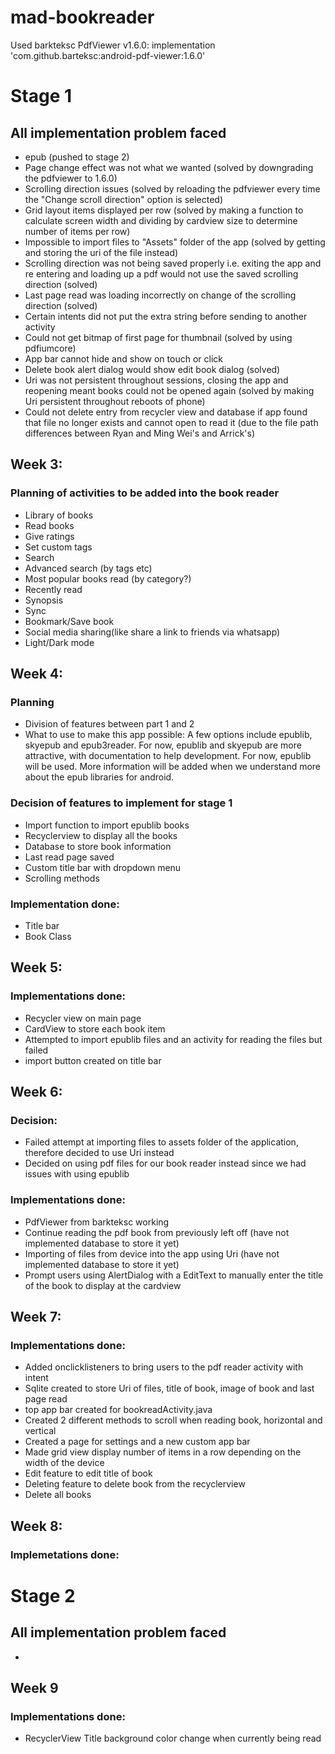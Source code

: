 # mad-bookreader

Used barkteksc PdfViewer v1.6.0: 
implementation 'com.github.barteksc:android-pdf-viewer:1.6.0'

# Stage 1
## All implementation problem faced
* epub (pushed to stage 2)
* Page change effect was not what we wanted (solved by downgrading the pdfviewer to 1.6.0)
* Scrolling direction issues (solved by reloading the pdfviewer every time the "Change scroll direction" option is selected)
* Grid layout items displayed per row 
(solved by making a function to calculate screen width and dividing by cardview size to determine number of items per row)
* Impossible to import files to "Assets" folder of the app (solved by getting and storing the uri of the file instead)
* Scrolling direction was not being saved properly i.e. exiting the app and re entering and loading up a pdf would not use the saved scrolling direction (solved)
* Last page read was loading incorrectly on change of the scrolling direction (solved)
* Certain intents did not put the extra string before sending to another activity
* Could not get bitmap of first page for thumbnail (solved by using pdfiumcore)
* App bar cannot hide and show on touch or click
* Delete book alert dialog would show edit book dialog (solved)
* Uri was not persistent throughout sessions, closing the app and reopening meant books could not be opened again (solved by making Uri persistent throughout reboots of phone)
* Could not delete entry from recycler view and database if app found that file no longer exists and cannot open to read it (due to the file path differences between Ryan and Ming Wei's and Arrick's)

## Week 3:
### Planning of activities to be added into the book reader
* Library of books
* Read books
* Give ratings
* Set custom tags
* Search
* Advanced search (by tags etc)
* Most popular books read (by category?)
* Recently read
* Synopsis
* Sync
* Bookmark/Save book
* Social media sharing(like share a link to friends via whatsapp)
* Light/Dark mode

## Week 4:
### Planning
* Division of features between part 1 and 2
* What to use to make this app possible: A few options include epublib, skyepub and epub3reader. For now, epublib and skyepub are more attractive, with documentation to help development. For now, epublib will be used. More information will be added when we understand more about the epub libraries for android.
### Decision of features to implement for stage 1
* Import function to import epublib books
* Recyclerview to display all the books
* Database to store book information
* Last read page saved
* Custom title bar with dropdown menu
* Scrolling methods
### Implementation done:
* Title bar
* Book Class

## Week 5:
### Implementations done:
* Recycler view on main page
* CardView to store each book item
* Attempted to import epublib files and an activity for reading the files but failed
* import button created on title bar

## Week 6:
### Decision:
* Failed attempt at importing files to assets folder of the application, therefore decided to use Uri instead
* Decided on using pdf files for our book reader instead since we had issues with using epublib
### Implementations done:
* PdfViewer from barkteksc working
* Continue reading the pdf book from previously left off (have not implemented database to store it yet)
* Importing of files from device into the app using Uri (have not implemented database to store it yet)
* Prompt users using AlertDialog with a EditText to manually enter the title of the book to display at the cardview

## Week 7:
### Implementations done:
* Added onclicklisteners to bring users to the pdf reader activity with intent
* Sqlite created to store Uri of files, title of book, image of book and last page read
* top app bar created for bookreadActivity.java
* Created 2 different methods to scroll when reading book, horizontal and vertical
* Created a page for settings and a new custom app bar
* Made grid view display number of items in a row depending on the width of the device
* Edit feature to edit title of book
* Deleting feature to delete book from the recyclerview
* Delete all books

## Week 8:
### Implemetations done:

# Stage 2
## All implementation problem faced
* 


## Week 9
### Implementations done:
* RecyclerView Title background color change when currently being read
